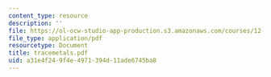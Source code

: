 ```yaml
---
content_type: resource
description: ''
file: https://ol-ocw-studio-app-production.s3.amazonaws.com/courses/12-097-chemical-investigations-of-boston-harbor-january-iap-2006/a31e4f249f4e4971394d11ade6745ba8_tracemetals.pdf
file_type: application/pdf
resourcetype: Document
title: tracemetals.pdf
uid: a31e4f24-9f4e-4971-394d-11ade6745ba8
---
```

